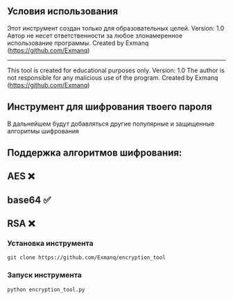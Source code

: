 ## Условия использования
Этот инструмент создан только для образовательных целей.
Version: 1.0
Автор не несет ответственности за любое злонамеренное использование программы.
Created by Exmanq (https://github.com/Exmanq)
___________________________________________________________________
This tool is created for educational purposes only.
Version: 1.0
The author is not responsible for any malicious use of the program.
Created by Exmanq (https://github.com/Exmanq)

## Инструмент для шифрования твоего пароля
В дальнейшем будут добавляться другие популярные и защищенные алгоритмы шифрования

## Поддержка алгоритмов шифрования:
## AES ❌
## base64 ✅
## RSA ❌

### Установка инструмента

```
git clone https://github.com/Exmanq/encryption_tool
```
### Запуск инструмента
```
python encryption_tool.py
```
